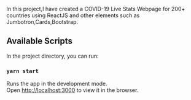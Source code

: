 In this project,I have created a COVID-19 Live Stats Webpage for 200+ countries using ReactJS and other elements such as Jumbotron,Cards,Bootstrap. 

## Available Scripts

In the project directory, you can run:

### `yarn start`

Runs the app in the development mode.<br />
Open [http://localhost:3000](http://localhost:3000) to view it in the browser.


